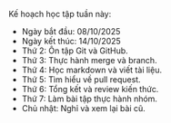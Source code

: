 Kế hoạch học tập tuần này:
- Ngày bắt đầu: 08/10/2025
- Ngày kết thúc: 14/10/2025
- Thứ 2: Ôn tập Git và GitHub.
- Thứ 3: Thực hành merge và branch.
- Thứ 4: Học markdown và viết tài liệu.
- Thứ 5: Tìm hiểu về pull request.
- Thứ 6: Tổng kết và review kiến thức.
- Thứ 7: Làm bài tập thực hành nhóm.
- Chủ nhật: Nghỉ và xem lại bài cũ.
